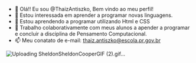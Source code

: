 - 👋 Olá!! Eu sou @ThaizAntiszko, Bem vindo ao meu perfil!
- 👀 Estou interessada em aprender a programar novas linguagens.
- 🌱 Estou aprendendo a programar utilizando Html e CSS
- 💞️ Trabalho colaborativamente com meus alunos a apender a  programar e concluir a disciplina de Pensamento Computacional.
- 📫 Meu conatato de e-mail: thaiz.antiszko@escola.pr.gov.br

![Uploading SheldonSheldonCooperGIF (2).gif…]()
